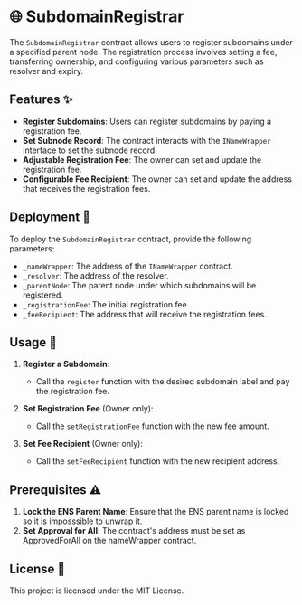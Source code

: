 
# 🌐 SubdomainRegistrar

The `SubdomainRegistrar` contract allows users to register subdomains under a specified parent node. The registration process involves setting a fee, transferring ownership, and configuring various parameters such as resolver and expiry.

## Features ✨

- **Register Subdomains**: Users can register subdomains by paying a registration fee.
- **Set Subnode Record**: The contract interacts with the `INameWrapper` interface to set the subnode record.
- **Adjustable Registration Fee**: The owner can set and update the registration fee.
- **Configurable Fee Recipient**: The owner can set and update the address that receives the registration fees.

## Deployment 🚀

To deploy the `SubdomainRegistrar` contract, provide the following parameters:
- `_nameWrapper`: The address of the `INameWrapper` contract.
- `_resolver`: The address of the resolver.
- `_parentNode`: The parent node under which subdomains will be registered.
- `_registrationFee`: The initial registration fee.
- `_feeRecipient`: The address that will receive the registration fees.

## Usage 📘

1. **Register a Subdomain**:
    - Call the `register` function with the desired subdomain label and pay the registration fee.

2. **Set Registration Fee** (Owner only):
    - Call the `setRegistrationFee` function with the new fee amount.

3. **Set Fee Recipient** (Owner only):
    - Call the `setFeeRecipient` function with the new recipient address.

## Prerequisites ⚠️
1. **Lock the ENS Parent Name**: Ensure that the ENS parent name is locked so it is imposssible to unwrap it.
2. **Set Approval for All**: The contract's address must be set as ApprovedForAll on the nameWrapper contract.

## License 📜

This project is licensed under the MIT License.
